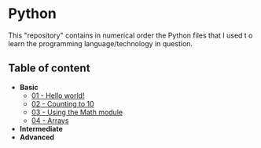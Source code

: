 # Python

This "repository" contains in numerical order the Python files that I used t    o learn the programming language/technology in question.

## Table of content

- **Basic**
    - [01 - Hello world!](01-hello-world.py)
    - [02 - Counting to 10](02-counting-to-10.py)
    - [03 - Using the Math module](03-using-math-module.py)
    - [04 - Arrays](04-array.py)
- **Intermediate**
- **Advanced**

